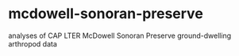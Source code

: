 # mcdowell-sonoran-preserve
analyses of CAP LTER McDowell Sonoran Preserve ground-dwelling arthropod data
